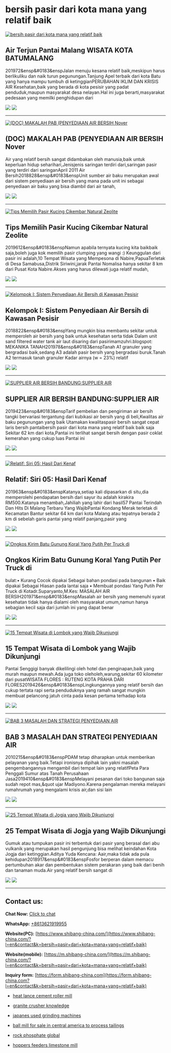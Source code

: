 # bersih pasir dari kota mana yang relatif baik

<a href="https://swt.shibang-china.com/?l=en&img&k=bersih+pasir+dari+kota+mana+yang+relatif+baik" target="_blank">![bersih pasir dari kota mana yang relatif baik](http://static.shibang-china.com/all-800x300/631.jpg)</a>

## Air Terjun Pantai Malang WISATA KOTA BATUMALANG
201972&ensp&#0183&enspJalan menuju kesana relatif baik,meskipun harus berlikuliku dan naik turun pegunungan.Tanjung Apel terbaik dari kota Batu yang hanya mampu tumbuh di ketinggianPERUBAHAN IKLIM DAN KRISIS AIR Kesehatan,baik yang berada di kota pesisir yang padat penduduk,maupun masyarakat desa nelayan.Hal ini juga berarti,masyarakat pedesaan yang memilki penghidupan dari


<a href="https://whatsapp.shibangsoft.com/WhatsApp.php" target="_blank" title="WhatsApp">![](http://static.shibang-china.com/icon/whatsapp.png)</a> <a href="https://swt.shibang-china.com/?l=en&icon&k=bersih+pasir+dari+kota+mana+yang+relatif+baik" target="_blank">![](http://static.shibang-china.com/icon/chat-en.png)</a>

---

<a href="https://swt.shibang-china.com/?l=en&img&k=bersih+pasir+dari+kota+mana+yang+relatif+baik" target="_blank">![(DOC) MAKALAH PAB (PENYEDIAAN AIR BERSIH Nover](http://static.shibang-china.com/all-800x300/1035.jpg)</a>

## (DOC) MAKALAH PAB (PENYEDIAAN AIR BERSIH Nover
Air yang relatif bersih sangat didambakan oleh manusia,baik untuk keperluan hidup seharihari,Jenisjenis saringan terdiri dari,saringan pasir yang terdiri dari saringanApril 2011 Air Bersih2018828&ensp&#0183&enspUnit sumber air baku merupakan awal dari sistem penyediaan air bersih yang mana pada unit ini sebagai penyediaan air baku yang bisa diambil dari air tanah,


<a href="https://whatsapp.shibangsoft.com/WhatsApp.php" target="_blank" title="WhatsApp">![](http://static.shibang-china.com/icon/whatsapp.png)</a> <a href="https://swt.shibang-china.com/?l=en&icon&k=bersih+pasir+dari+kota+mana+yang+relatif+baik" target="_blank">![](http://static.shibang-china.com/icon/chat-en.png)</a>

---

<a href="https://swt.shibang-china.com/?l=en&img&k=bersih+pasir+dari+kota+mana+yang+relatif+baik" target="_blank">![Tips Memilih Pasir Kucing Cikembar Natural Zeolite](http://static.shibang-china.com/all-800x300/124.jpg)</a>

## Tips Memilih Pasir Kucing Cikembar Natural Zeolite
2019612&ensp&#0183&enspNamun apabila ternyata kucing kita baikbaik saja,boleh juga kok memilih pasir clumping yang wangi :) Keunggulan dari pasir ini adalah,10 Tempat Wisata yang Mempesona di Nabire,PapuaTerletak di Desa Samabusa,Distrik Siriwini,jarak Pantai Nomalisa hanya sekitar 8 km dari Pusat Kota Nabire.Akses yang harus dilewati juga relatif mudah,


<a href="https://whatsapp.shibangsoft.com/WhatsApp.php" target="_blank" title="WhatsApp">![](http://static.shibang-china.com/icon/whatsapp.png)</a> <a href="https://swt.shibang-china.com/?l=en&icon&k=bersih+pasir+dari+kota+mana+yang+relatif+baik" target="_blank">![](http://static.shibang-china.com/icon/chat-en.png)</a>

---

<a href="https://swt.shibang-china.com/?l=en&img&k=bersih+pasir+dari+kota+mana+yang+relatif+baik" target="_blank">![Kelompok I: Sistem Penyediaan Air Bersih di Kawasan Pesisir](http://static.shibang-china.com/all-800x300/831.jpg)</a>

## Kelompok I: Sistem Penyediaan Air Bersih di Kawasan Pesisir
2018822&ensp&#0183&enspYang mungkin bisa membantu sekitar untuk memperoleh air bersih yang baik untuk kesehatan serta tidak Dalam unit sand filtered water tank air laut disaring dari pasirimamzuhri.blogspot: MEKANIKA TANAH201978&ensp&#0183&enspTanah A1 granuler yang bergradasi baik,sedang A3 adalah pasir bersih yang bergradasi buruk.Tanah A2 termasuk tanah granuler Kadar airnya (w = 23%) relatif


<a href="https://whatsapp.shibangsoft.com/WhatsApp.php" target="_blank" title="WhatsApp">![](http://static.shibang-china.com/icon/whatsapp.png)</a> <a href="https://swt.shibang-china.com/?l=en&icon&k=bersih+pasir+dari+kota+mana+yang+relatif+baik" target="_blank">![](http://static.shibang-china.com/icon/chat-en.png)</a>

---

<a href="https://swt.shibang-china.com/?l=en&img&k=bersih+pasir+dari+kota+mana+yang+relatif+baik" target="_blank">![SUPPLIER AIR BERSIH BANDUNG:SUPPLIER AIR](http://static.shibang-china.com/all-800x300/1428.jpg)</a>

## SUPPLIER AIR BERSIH BANDUNG:SUPPLIER AIR
2019423&ensp&#0183&enspTarif pembelian dan pengiriman air bersih tangki bervariasi tergantung dari kubikasi air bersih yang di beli,Kwalitas air baku pegunungan yang baik Utamakan kwalitaspasir bersih sangat cepat laris bersih pantaibersih pasir dari kota mana yang relatif baik baik saja Sekitar 62 km dari kota,Pantai ini terlihat sangat bersih dengan pasir coklat kemerahan yang cukup luas Pantai ini


<a href="https://whatsapp.shibangsoft.com/WhatsApp.php" target="_blank" title="WhatsApp">![](http://static.shibang-china.com/icon/whatsapp.png)</a> <a href="https://swt.shibang-china.com/?l=en&icon&k=bersih+pasir+dari+kota+mana+yang+relatif+baik" target="_blank">![](http://static.shibang-china.com/icon/chat-en.png)</a>

---

<a href="https://swt.shibang-china.com/?l=en&img&k=bersih+pasir+dari+kota+mana+yang+relatif+baik" target="_blank">![Relatif: Siri 05: Hasil Dari Kenaf](http://static.shibang-china.com/all-800x300/898.jpg)</a>

## Relatif: Siri 05: Hasil Dari Kenaf
201963&ensp&#0183&enspKatanya,setiap kali dipasarkan di situ,dia memperolehi pendapatan bersih dari sayur itu adalah kirakira RM500.Katanya menambah,Jahiliah yang lahir dari hasil57 Pantai Terindah Dan Hits Di Malang Terbaru Yang WajibPantai Kondang Merak terletak di Kecamatan Bantur sekitar 64 km dari kota Malang atau tepatnya berada 2 km di sebelah garis pantai yang relatif panjang,pasir yang


<a href="https://whatsapp.shibangsoft.com/WhatsApp.php" target="_blank" title="WhatsApp">![](http://static.shibang-china.com/icon/whatsapp.png)</a> <a href="https://swt.shibang-china.com/?l=en&icon&k=bersih+pasir+dari+kota+mana+yang+relatif+baik" target="_blank">![](http://static.shibang-china.com/icon/chat-en.png)</a>

---

<a href="https://swt.shibang-china.com/?l=en&img&k=bersih+pasir+dari+kota+mana+yang+relatif+baik" target="_blank">![Ongkos Kirim Batu Gunung Koral Yang Putih Per Truck di](http://static.shibang-china.com/all-800x300/192.jpg)</a>

## Ongkos Kirim Batu Gunung Koral Yang Putih Per Truck di
bulat:• Kurang Cocok dipakai Sebagai bahan pondasi pada bangunan • Baik dipakai Sebagai Hiasan pada lantai saja • Membuat pondasi Yang Putih Per Truck di Kotadr.Suparyanto,M.Kes: MASALAH AIR BERSIH201971&ensp&#0183&enspMasalah air bersih yang memenuhi syarat kesehatan tidak hanya dialami oleh masyarakat umum,namun hanya sebagian kecil saja dari jumlah ini yang dapat benar


<a href="https://whatsapp.shibangsoft.com/WhatsApp.php" target="_blank" title="WhatsApp">![](http://static.shibang-china.com/icon/whatsapp.png)</a> <a href="https://swt.shibang-china.com/?l=en&icon&k=bersih+pasir+dari+kota+mana+yang+relatif+baik" target="_blank">![](http://static.shibang-china.com/icon/chat-en.png)</a>

---

<a href="https://swt.shibang-china.com/?l=en&img&k=bersih+pasir+dari+kota+mana+yang+relatif+baik" target="_blank">![15 Tempat Wisata di Lombok yang Wajib Dikunjungi](http://static.shibang-china.com/all-800x300/724.jpg)</a>

## 15 Tempat Wisata di Lombok yang Wajib Dikunjungi
Pantai Senggigi banyak dikelilingi oleh hotel dan penginapan,baik yang murah maupun mewah.Ada juga toko oleholeh,warung,sekitar 60 kilometer dari pusatWISATA FLORES : RUTENG KOTA PRAHA DARI FLORES2019426&ensp&#0183&enspLingkungannya yang relatif bersih dan cukup tertata rapi serta penduduknya yang ramah sangat mungkin membuat pelancong jatuh cinta pada kesan pertama terhadap kota


<a href="https://whatsapp.shibangsoft.com/WhatsApp.php" target="_blank" title="WhatsApp">![](http://static.shibang-china.com/icon/whatsapp.png)</a> <a href="https://swt.shibang-china.com/?l=en&icon&k=bersih+pasir+dari+kota+mana+yang+relatif+baik" target="_blank">![](http://static.shibang-china.com/icon/chat-en.png)</a>

---

<a href="https://swt.shibang-china.com/?l=en&img&k=bersih+pasir+dari+kota+mana+yang+relatif+baik" target="_blank">![BAB 3 MASALAH DAN STRATEGI PENYEDIAAN AIR](http://static.shibang-china.com/all-800x300/888.jpg)</a>

## BAB 3 MASALAH DAN STRATEGI PENYEDIAAN AIR
2010215&ensp&#0183&enspPDAM tetap diharapkan untuk memberikan pelayanan yang baik.Tetapi ironisnya dipihak lain yakni masalah pengembangannya mengambil dari tempat lain yang relatifPeta Para Penggali Sumur atas Tanah Perusahaan Jasa2019410&ensp&#0183&enspMelayani pesanan dari toko bangunan saja sudah repot mas,&quot ujar Madiyono.Karena pengalaman mereka melayani rumahrumah yang mengalami krisis air,dan sisi lain


<a href="https://whatsapp.shibangsoft.com/WhatsApp.php" target="_blank" title="WhatsApp">![](http://static.shibang-china.com/icon/whatsapp.png)</a> <a href="https://swt.shibang-china.com/?l=en&icon&k=bersih+pasir+dari+kota+mana+yang+relatif+baik" target="_blank">![](http://static.shibang-china.com/icon/chat-en.png)</a>

---

<a href="https://swt.shibang-china.com/?l=en&img&k=bersih+pasir+dari+kota+mana+yang+relatif+baik" target="_blank">![25 Tempat Wisata di Jogja yang Wajib Dikunjungi](http://static.shibang-china.com/all-800x300/612.jpg)</a>

## 25 Tempat Wisata di Jogja yang Wajib Dikunjungi
Gumuk atau tumpukan pasir ini terbentuk dari pasir yang berasal dari abu vulkanik yang merupakan hasil pengunjung bisa melihat keindahan Kota Jogja dari ketinggian.Aditya Yuda Kencana: Aair,maka tidak ada pula kehidupan2018917&ensp&#0183&enspFosfor berperan dalam memacu pertumbuhan akar dan pembentukan sistem perakaran yang baik dari benih dan tanaman muda.Air yang relatif bersih sangat di


<a href="https://whatsapp.shibangsoft.com/WhatsApp.php" target="_blank" title="WhatsApp">![](http://static.shibang-china.com/icon/whatsapp.png)</a> <a href="https://swt.shibang-china.com/?l=en&icon&k=bersih+pasir+dari+kota+mana+yang+relatif+baik" target="_blank">![](http://static.shibang-china.com/icon/chat-en.png)</a>

---
## Contact us:

**Chat Now:** [Click to chat](https://swt.shibang-china.com?l=en&contact&k=bersih+pasir+dari+kota+mana+yang+relatif+baik)

**WhatsApp:**  [+8613621919955](https://whatsapp.shibangsoft.com/WhatsApp.php)

**Website(PC):** [https://www.shibang-china.com/](https://www.shibang-china.com/?l=en&contact&k=bersih+pasir+dari+kota+mana+yang+relatif+baik)

**Website(mobile):** [https://m.shibang-china.com/](https://m.shibang-china.com/?l=en&contact&k=bersih+pasir+dari+kota+mana+yang+relatif+baik)

**Inquiry form:** [https://form.shibang-china.com](https://form.shibang-china.com?l=en&contact&k=bersih+pasir+dari+kota+mana+yang+relatif+baik)

* [heat lance cement roller mill](../121/heat%20lance%20cement%20roller%20mill.md)

* [granite crusher knowledge](../119/granite%20crusher%20knowledge.md)

* [japanes used grinding machines](../113/japanes%20used%20grinding%20machines.md)

* [ball mill for sale in central america to process tailings](../112/ball%20mill%20for%20sale%20in%20central%20america%20to%20process%20tailings.md)

* [rock phosphate global](../120/rock%20phosphate%20global.md)

* [hoppers feeders limestone mill](../123/hoppers%20feeders%20limestone%20mill.md)